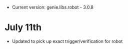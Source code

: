 * Current version: genie.libs.robot - 3.0.8

# July 11th

* Updated to pick up exact trigger/verification for robot
